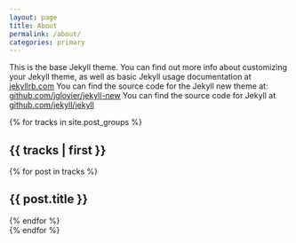 ```yaml
---
layout: page
title: About
permalink: /about/
categories: primary
---
```

This is the base Jekyll theme. You can find out more info about customizing your Jekyll theme, as well as basic Jekyll usage documentation at [jekyllrb.com](http://jekyllrb.com/)
You can find the source code for the Jekyll new theme at: [github.com/jglovier/jekyll-new](https://github.com/jglovier/jekyll-new)
You can find the source code for Jekyll at [github.com/jekyll/jekyll](https://github.com/jekyll/jekyll)

{% for tracks in site.post_groups %}
<section>
    <h1>{{ tracks | first }}</h1>
    {% for post in tracks %}
    <article>
        <h2>{{ post.title }}</h2>
    </article>
    {% endfor %}
</section>
{% endfor %}

